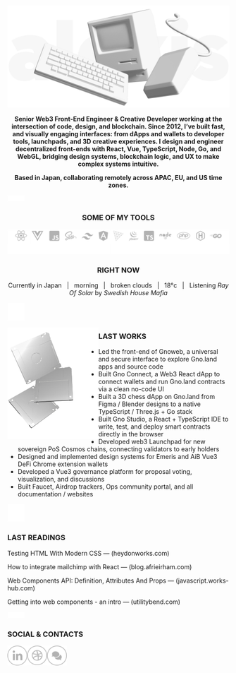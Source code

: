 ![Image of macintosh](https://raw.githubusercontent.com/alexiscolin/alexiscolin/main/cover-alexiscolin-wording.png)
<p align="center"><strong>Senior Web3 Front-End Engineer & Creative Developer working at the intersection of code, design, and blockchain. Since 2012, I’ve built fast, and visually engaging interfaces: from dApps and wallets to developer tools, launchpads, and 3D creative experiences. I design and engineer decentralized front-ends with React, Vue, TypeScript, Node, Go, and WebGL, bridging design systems, blockchain logic, and UX to make complex systems intuitive.</strong></p>
<p align="center"><strong>Based in Japan, collaborating remotely across APAC, EU, and US time zones.</strong></p>

![space](https://raw.githubusercontent.com/alexiscolin/alexiscolin/main/mini-space-15.png)

<h3 align="center">SOME OF MY TOOLS</h3>

![softwares & languages & frameworks I use](https://raw.githubusercontent.com/alexiscolin/alexiscolin/main/ico-tools.svg)

<h3 align="center">RIGHT NOW</h3>
<p align="center">Currently in Japan&nbsp;&nbsp;&nbsp;|&nbsp;&nbsp;&nbsp;morning&nbsp;&nbsp;&nbsp;|&nbsp;&nbsp;&nbsp;broken clouds&nbsp;&nbsp;&nbsp;|&nbsp;&nbsp;&nbsp;18°c&nbsp;&nbsp;&nbsp;|&nbsp;&nbsp;&nbsp;Listening <i>Ray Of Solar</i> by <i>Swedish House Mafia</i></p>

![space](https://raw.githubusercontent.com/alexiscolin/alexiscolin/main/space-40.png)

<p><img src="https://raw.githubusercontent.com/alexiscolin/alexiscolin/main/floppy-right.png" alt="controller" align="left" width="41%"></p>
<h3 align="left">LAST WORKS</h3>
<ul>
<li>Led the front-end of Gnoweb, a universal and secure interface to explore Gno.land apps and source code</li>
<li>Built Gno Connect, a Web3 React dApp to connect wallets and run Gno.land contracts via a clean no-code UI</li>
<li>Built a 3D chess dApp on Gno.land from Figma / Blender designs to a native TypeScript / Three.js + Go stack</li>
<li>Built Gno Studio, a React + TypeScript IDE to write, test, and deploy smart contracts directly in the browser</li>
<li>Developed web3 Launchpad for new sovereign PoS Cosmos chains, connecting validators to early holders</li>
<li>Designed and implemented design systems for Emeris and AiB Vue3 DeFi Chrome extension wallets</li>
<li>Developed a Vue3 governance platform for proposal voting, visualization, and discussions</li>
<li>Built Faucet, Airdrop trackers, Ops community portal, and all documentation / websites</li>
</ul>

![space](https://raw.githubusercontent.com/alexiscolin/alexiscolin/main/space-40.png)

<h3 align="left">LAST READINGS</h3>
<p align="left">Testing HTML With Modern CSS — (heydonworks.com)</p>
<p align="left">How to integrate mailchimp with React — (blog.afrieirham.com)</p>
<p align="left">Web Components API: Definition, Attributes And Props — (javascript.works-hub.com)</p>
<p align="left">Getting into web components - an intro — (utilitybend.com)</p>

![space](https://raw.githubusercontent.com/alexiscolin/alexiscolin/main/mini-space-15.png)

<h3 align="left">SOCIAL & CONTACTS</h3>
<p align="left">
  <a href="https://www.linkedin.com/in/alexiscolin/" title="linkedin">
    <img src="https://raw.githubusercontent.com/alexiscolin/alexiscolin/main/ico-linkedin.svg" alt="linkedin" align="left" width="45px">
  </a>
  <a href="https://dribbble.com/de-jaune-et-de-bleu" title="dribbble">
    <img src="https://raw.githubusercontent.com/alexiscolin/alexiscolin/main/ico-dribbble.svg" alt="dribbble" align="left" width="45px">
  </a>
  <a href="mailto:alexis@jaunebleu.co" title="email">
    <img src="https://raw.githubusercontent.com/alexiscolin/alexiscolin/main/ico-email.svg" alt="email" align="left" width="45px">
  </a>
</p>
<!-- <p align="left"><img src="https://raw.githubusercontent.com/alexiscolin/alexiscolin/main/cover-pen.png" alt="pen" width="40%"></p> -->
